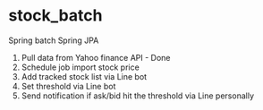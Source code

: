 # stock_batch

Spring batch
Spring JPA


1. Pull data from Yahoo finance API - Done
2. Schedule job import stock price
3. Add tracked stock list via Line bot
4. Set threshold via Line bot
4. Send notification if ask/bid hit the threshold via Line personally
